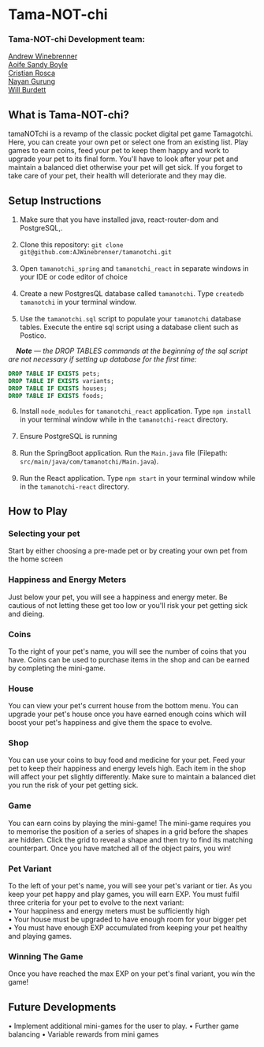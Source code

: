 # Tama-NOT-chi

### Tama-NOT-chi Development team: <br>
[Andrew Winebrenner](https://github.com/AJWinebrenner) <br> [Aoife Sandy Boyle](https://github.com/aoifeags) <br> [Cristian Rosca](https://github.com/Roscaaa) <br> [Nayan Gurung](https://github.com/Nayan-grg) <br> [Will Burdett](https://github.com/WillBurdett)

## What is Tama-NOT-chi?
tamaNOTchi is a revamp of the classic pocket digital pet game Tamagotchi. Here, you can create your own pet or select one from an existing list. Play games to earn coins, feed your pet to keep them happy and work to upgrade your pet to its final form. You'll have to look after your pet and maintain a balanced diet otherwise your pet will get sick. If you forget to take care of your pet, their health will deteriorate and they may die.
## Setup Instructions
1. Make sure that you have installed java, react-router-dom and PostgreSQL,. 
   <br><br>
2. Clone this repository:
   ``git clone git@github.com:AJWinebrenner/tamanotchi.git``<br><br>
3. Open ``tamanotchi_spring`` and ``tamanotchi_react`` in separate windows in your IDE or code editor of choice <br><br>
4. Create a new PostgresQL database called ``tamanotchi``. Type ``createdb tamanotchi`` in your terminal window. <br><br>
5. Use the ``tamanotchi.sql`` script to populate your ``tamanotchi`` database tables. Execute the entire sql script using a database client such as Postico.

&nbsp;&nbsp;&nbsp;&nbsp;_**Note** — the DROP TABLES commands at the beginning of the sql script are not necessary if setting up database for the first time:_
```sql
DROP TABLE IF EXISTS pets;
DROP TABLE IF EXISTS variants;
DROP TABLE IF EXISTS houses;
DROP TABLE IF EXISTS foods;
```
6. Install ``node_modules`` for ``tamanotchi_react`` application. Type ``npm install`` in your terminal window while in the ``tamanotchi-react`` directory. <br><br>
7. Ensure PostgreSQL is running <br><br>
8. Run the SpringBoot application. Run the ``Main.java`` file (Filepath: ``src/main/java/com/tamanotchi/Main.java``). <br><br>
9. Run the React application. Type ``npm start`` in your terminal window while in the ``tamanotchi-react`` directory.

## How to Play
### Selecting your pet
Start by either choosing a pre-made pet or by creating your own pet from the home screen

### Happiness and Energy Meters
Just below your pet, you will see a happiness and energy meter. Be cautious of not letting these get too low or you'll risk your pet getting sick and dieing.

### Coins
To the right of your pet's name, you will see the number of coins that you have. Coins can be used to purchase items in the shop and can be earned by completing the mini-game.

### House
You can view your pet's current house from the bottom menu. You can upgrade your pet's house once you have earned enough coins which will boost your pet's happiness and give them the space to evolve.

### Shop
You can use your coins to buy food and medicine for your pet. Feed your pet to keep their happiness and energy levels high. Each item in the shop will affect your pet slightly differently. Make sure to maintain a balanced diet you run the risk of your pet getting sick.

### Game
You can earn coins by playing the mini-game! The mini-game requires you to memorise the position of a series of shapes in a grid before the shapes are hidden. Click the grid to reveal a shape and then try to find its matching counterpart. Once you have matched all of the object pairs, you win!

### Pet Variant
To the left of your pet's name, you will see your pet's variant or tier. As you keep your pet happy and play games, you will earn EXP. You must fulfil three criteria for your pet to evolve to the next variant: <br>
• Your happiness and energy meters must be sufficiently high <br>
• Your house must be upgraded to have enough room for your bigger pet <br>
• You must have enough EXP accumulated from keeping your pet healthy and playing games.


### Winning The Game
Once you have reached the max EXP on your pet's final variant, you win the game!

## Future Developments
• Implement additional mini-games for the user to play.
• Further game balancing
• Variable rewards from mini games


